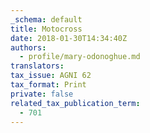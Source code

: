 ```yaml
---
_schema: default
title: Motocross
date: 2018-01-30T14:34:40Z
authors:
  - profile/mary-odonoghue.md
translators:
tax_issue: AGNI 62
tax_format: Print
private: false
related_tax_publication_term:
  - 701
---
```


